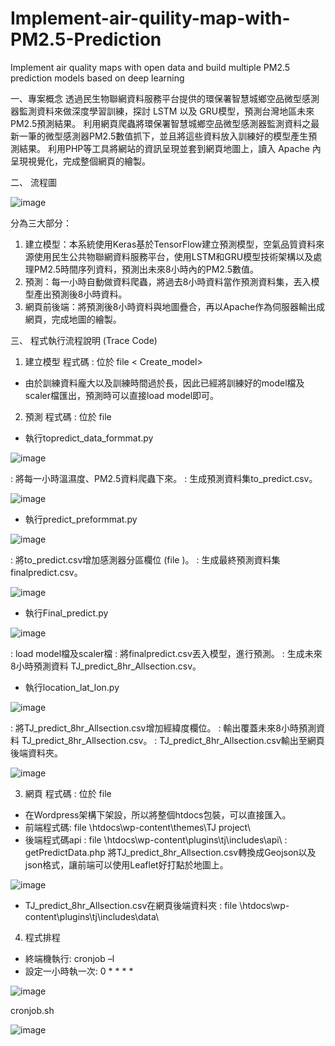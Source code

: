 # Implement-air-quility-map-with-PM2.5-Prediction
Implement air quality maps with open data and build multiple PM2.5 prediction models based on deep learning


一、專案概念
透過民生物聯網資料服務平台提供的環保署智慧城鄉空品微型感測器監測資料來做深度學習訓練，探討 LSTM 以及 GRU模型，預測台灣地區未來PM2.5預測結果。
利用網頁爬蟲將環保署智慧城鄉空品微型感測器監測資料之最新一筆的微型感測器PM2.5數值抓下，並且將這些資料放入訓練好的模型產生預測結果。
利用PHP等工具將網站的資訊呈現並套到網頁地圖上，讀入 Apache 內呈現視覺化，完成整個網頁的繪製。

二、	流程圖

![image](https://user-images.githubusercontent.com/107039489/196293510-1d4941c0-1def-4aaf-831a-88ee1e18f58e.png)

分為三大部分：
1.	建立模型：本系統使用Keras基於TensorFlow建立預測模型，空氣品質資料來源使用民生公共物聯網資料服務平台，使用LSTM和GRU模型技術架構以及處理PM2.5時間序列資料，預測出未來8小時內的PM2.5數值。
2.	預測：每一小時自動做資料爬蟲，將過去8小時資料當作預測資料集，丟入模型產出預測後8小時資料。
3.	網頁前後端：將預測後8小時資料與地圖疊合，再以Apache作為伺服器輸出成網頁，完成地圖的繪製。

三、	程式執行流程說明 (Trace Code)
1.	建立模型
程式碼 : 位於 file < Create_model> 
-	由於訓練資料龐大以及訓練時間過於長，因此已經將訓練好的model檔及scaler檔匯出，預測時可以直接load model即可。


2.	預測
程式碼 : 位於 file<Predict> 
-	執行topredict_data_formmat.py
  
![image](https://user-images.githubusercontent.com/107039489/196293913-25720eaa-aa31-4eee-a3ea-520037b99ba9.png)
  
: 將每一小時溫濕度、PM2.5資料爬蟲下來。
: 生成預測資料集to_predict.csv。
  
![image](https://user-images.githubusercontent.com/107039489/196294022-b75f53ae-d458-4a94-a148-839d9630fc38.png)
  

- 執行predict_preformmat.py
  
![image](https://user-images.githubusercontent.com/107039489/196294107-7319da32-6666-418c-924f-ee346c7829b1.png)
  
: 將to_predict.csv增加感測器分區欄位 (file <sensor>)。
: 生成最終預測資料集finalpredict.csv。
  
![image](https://user-images.githubusercontent.com/107039489/196294180-4addddb8-97c7-4459-98b3-2269d171f312.png)
  

-	執行Final_predict.py
  
![image](https://user-images.githubusercontent.com/107039489/196294213-ec68d920-7815-42c6-8fa3-b44b2cb45e1b.png)
  
  : load model檔及scaler檔
  : 將finalpredict.csv丟入模型，進行預測。
  : 生成未來8小時預測資料 TJ_predict_8hr_Allsection.csv。

-	執行location_lat_lon.py
  
![image](https://user-images.githubusercontent.com/107039489/196294277-2085e4d7-8454-4e65-b831-1bd9259c93a3.png)
  
  : 將TJ_predict_8hr_Allsection.csv增加經緯度欄位。
  : 輸出覆蓋未來8小時預測資料 TJ_predict_8hr_Allsection.csv。
  : TJ_predict_8hr_Allsection.csv輸出至網頁後端資料夾。
  
![image](https://user-images.githubusercontent.com/107039489/196294308-b7f26357-5669-4a69-8ca0-ab812aa884ea.png)


  
3.	網頁
程式碼 : 位於 file<Web> 
-	在Wordpress架構下架設，所以將整個htdocs包裝，可以直接匯入。
-	前端程式碼:  file<Web> \\htdocs\\wp-content\\themes\\TJ project\\
-	後端程式碼api 
  :  file<Web> \\htdocs\\wp-content\\plugins\\tj\\includes\\api\\
  : getPredictData.php
將TJ_predict_8hr_Allsection.csv轉換成Geojson以及json格式，讓前端可以使用Leaflet好打點於地圖上。
  
![image](https://user-images.githubusercontent.com/107039489/196294376-d370cf28-2bbb-4077-99a4-2b3d25a581c3.png)

-	TJ_predict_8hr_Allsection.csv在網頁後端資料夾
  :  file<Web> \\htdocs\\wp-content\\plugins\\tj\\includes\\data\\

  
  
4.	程式排程
-	終端機執行: cronjob –l
-	設定一小時執一次: 0 * * * * 
  
![image](https://user-images.githubusercontent.com/107039489/196294601-7e6c520e-f419-4827-9ebf-7c075392d6a6.png)

cronjob.sh
  
![image](https://user-images.githubusercontent.com/107039489/196294631-97f693ed-252f-4939-b1b2-543d0225dfe5.png)




